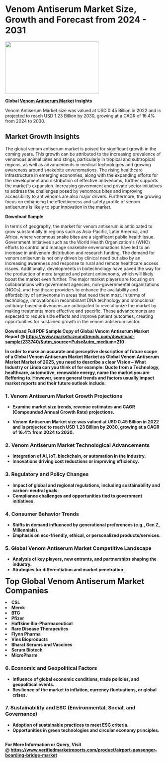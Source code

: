 <H1>Venom Antiserum Market Size, Growth and Forecast from 2024 - 2031</H1><img class="aligncenter size-medium wp-image-584254" src="https://thirdeyenews.in/wp-content/uploads/2024/09/Global-Market-Research-300x168.jpeg" alt="" width="300" height="168" /><p><strong>Global&nbsp;<a href="https://www.marketsizeandtrends.com/download-sample/233740/&amp;utm_source=Pulse&amp;utm_medium=210">Venom Antiserum Market</a> Insights</strong></p><p>Venom Antiserum Market size was valued at USD 0.45 Billion in 2022 and is projected to reach USD 1.23 Billion by 2030, growing at a CAGR of 16.4% from 2024 to 2030.</p><p><h2>Market Growth Insights</h2> <p>The global venom antiserum market is poised for significant growth in the coming years. This growth can be attributed to the increasing prevalence of venomous animal bites and stings, particularly in tropical and subtropical regions, as well as advancements in medical technologies and growing awareness around snakebite envenomations. The rising healthcare infrastructure in emerging economies, along with the expanding efforts for the development and distribution of effective antivenoms, further supports the market's expansion. Increasing government and private sector initiatives to address the challenges posed by venomous bites and improving accessibility to antivenoms are also major drivers. Furthermore, the growing focus on enhancing the effectiveness and safety profile of venom antiserums is likely to spur innovation in the market.</p> <p><strong>Download Sample</strong></p> <p>In terms of geography, the market for venom antiserum is anticipated to grow substantially in regions such as Asia-Pacific, Latin America, and Africa, where venomous snake bites are a significant public health issue. Government initiatives such as the World Health Organization's (WHO) efforts to control and manage snakebite envenomations have led to an increase in antivenom distribution and research funding. The demand for venom antiserum is not only driven by clinical need but also by an increasing awareness and response to rural and remote healthcare access issues. Additionally, developments in biotechnology have paved the way for the production of more targeted and potent antivenoms, which will likely boost the market even further. The major market players are focusing on collaborations with government agencies, non-governmental organizations (NGOs), and healthcare providers to enhance the availability and affordability of antivenoms in areas that need them most. In terms of technology, innovations in recombinant DNA technology and monoclonal antibody-based antivenoms are anticipated to revolutionize the market by making treatments more effective and specific. These advancements are expected to reduce side effects and improve patient outcomes, creating opportunities for sustained growth in the venom antiserum sector. <p><strong></p><p><span class=""><strong>Download Full PDF Sample Copy of Global Venom Antiserum Market Report</strong> @ <a href="https://www.marketsizeandtrends.com/download-sample/233740/&amp;utm_source=Pulse&amp;utm_medium=210" target="_blank">https://www.marketsizeandtrends.com/download-sample/233740/&amp;utm_source=Pulse&amp;utm_medium=210</a></span></p><p>In order to make an accurate and perceptive description of future scope of a Global&nbsp;Venom Antiserum Market Market as Global&nbsp;Venom Antiserum Market Market of 2025, you need to describe a clear Vision &ndash; What Industry or Linda can you think of for example: Quote from a Technology, healthcare, automotive, renewable energy, name the market you are Reffering to. However, some general trends and factors usually impact market reports and their future outlook include:</p><h3>1.&nbsp;<strong>Venom Antiserum Market Growth Projections</strong></h3><ul><li>Examine market size trends, revenue estimates and CAGR (Compounded Annual Growth Rate) projections.</li><li><p>Venom Antiserum Market size was valued at USD 0.45 Billion in 2022 and is projected to reach USD 1.23 Billion by 2030, growing at a CAGR of 16.4% from 2024 to 2030.</p></li></ul><h3>2.&nbsp;<strong>Venom Antiserum Market Technological Advancements</strong></h3><ul><li>Integration of AI, IoT, blockchain, or automation in the industry.</li><li>Innovations driving cost reductions or improving efficiency.</li></ul><h3>3.&nbsp;<strong>Regulatory and Policy Changes</strong></h3><ul><li>Impact of global and regional regulations, including sustainability and carbon-neutral goals.</li><li>Compliance challenges and opportunities tied to government initiatives.</li></ul><h3>4.&nbsp;<strong>Consumer Behavior Trends</strong></h3><ul><li>Shifts in demand influenced by generational preferences (e.g., Gen Z, Millennials).</li><li>Emphasis on eco-friendly, ethical, or personalized products/services.</li></ul><h3>5.&nbsp;<strong>Global Venom Antiserum Market Competitive Landscape</strong></h3><ul><li>Analysis of key players, new entrants, and partnerships shaping the industry.</li><li>Strategies for differentiation and market penetration.</li></ul><p data-pm-slice="1 1 []"><span style="color: inherit; font-family: inherit; font-size: 25px;">Top Global Venom Antiserum Market Companies</span></p><div class="" data-test-id=""><p><li>CSL</li><li> Merck</li><li> BTG</li><li> Pfizer</li><li> Haffkine Bio-Pharmaceutical</li><li> Rare Disease Therapeutics</li><li> Flynn Pharma</li><li> Vins Bioproducts</li><li> Bharat Serums and Vaccines</li><li> Serum Biotech</li><li> MicroPharm</li></p></div><h3>6.&nbsp;<strong>Economic and Geopolitical Factors</strong></h3><ul><li>Influence of global economic conditions, trade policies, and geopolitical events.</li><li>Resilience of the market to inflation, currency fluctuations, or global crises.</li></ul><h3>7.&nbsp;<strong>Sustainability and ESG (Environmental, Social, and Governance)</strong></h3><ul><li>Adoption of sustainable practices to meet ESG criteria.</li><li>Opportunities in green technologies and circular economy principles.</li></ul><h2><strong style="font-size: 14px;">For More Information or Query, Visit @&nbsp;</strong><a style="background-color: #ffffff; font-size: 14px;" href="https://www.marketsizeandtrends.com/report/venom-antiserum-market/" target="_blank">https://www.verifiedmarketreports.com/product/airport-passenger-boarding-bridge-market</a></h2>
